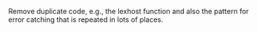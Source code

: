 Remove duplicate code, e.g., the lexhost function and also the pattern for error catching that is repeated in lots of places.
